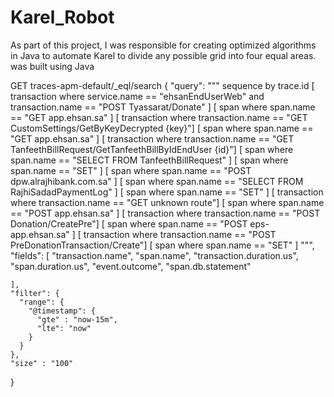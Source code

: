 # Karel_Robot
As part of this project, I was responsible for creating optimized algorithms in Java to automate Karel to divide any possible grid into four equal areas. was built using Java

GET traces-apm-default/_eql/search
{
  "query": """
    sequence by trace.id 
    [ transaction where service.name == "ehsanEndUserWeb" and transaction.name == "POST Tyassarat/Donate" ] 
    [ span where span.name == "GET app.ehsan.sa" ]
    [ transaction where transaction.name == "GET CustomSettings/GetByKeyDecrypted {key}"]
    [ span where span.name == "GET app.ehsan.sa" ]
    [ transaction where  transaction.name == "GET TanfeethBillRequest/GetTanfeethBillByIdEndUser {id}"]
    [ span where span.name == "SELECT FROM TanfeethBillRequest" ]
    [ span where span.name == "SET" ]
    [ span where span.name == "POST dpw.alrajhibank.com.sa" ] 
    [ span where span.name == "SELECT FROM RajhiSadadPaymentLog" ] 
    [ span where span.name == "SET" ]
    [ transaction where transaction.name == "GET unknown route"]
    [ span where span.name == "POST app.ehsan.sa" ]
    [ transaction where transaction.name == "POST Donation/CreatePre"]
    [ span where span.name == "POST eps-app.ehsan.sa" ] 
    [ transaction where transaction.name == "POST PreDonationTransaction/Create"]
    [ span where span.name == "SET" ]
  """,
  "fields": [
    "transaction.name",
    "span.name",
    "transaction.duration.us",
    "span.duration.us",
    "event.outcome",
    "span.db.statement"
    
    ],
    "filter": {
      "range": {
        "@timestamp": {
          "gte" : "now-15m",
          "lte": "now"
        }
      }
    },
    "size" : "100"
}
